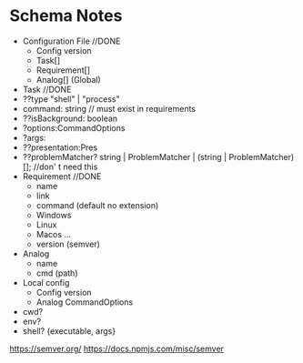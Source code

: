 # Schema Notes

 - Configuration File //DONE
   - Config version
   - Task[]
   - Requirement[]
   - Analog[] (Global)
 - Task //DONE
  - ??type "shell" | "process"
  - command: string // must exist in requirements
  - ??isBackground: boolean
  - ?options:CommandOptions
  - ?args: 
  - ??presentation:Pres
  - ??problemMatcher? string | ProblemMatcher | (string | ProblemMatcher)[]; //don' t need this
 - Requirement //DONE
   - name
   - link
   - command (default no extension)
   - Windows
   - Linux
   - Macos ...
   - version (semver)
 - Analog
   - name
   - cmd (path)
 - Local config
   - Config version
   - Analog
 CommandOptions
  - cwd?
  - env?
  - shell? {executable, args}
  


 https://semver.org/
 https://docs.npmjs.com/misc/semver
 

